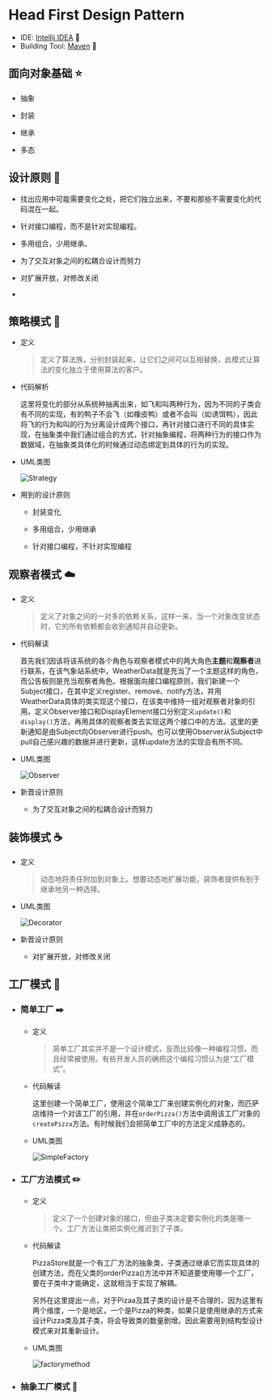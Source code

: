 # Head First Design Pattern

* IDE: [Intellij IDEA](https://www.jetbrains.com/idea/) :green_heart:
* Building Tool: [Maven](http://maven.apache.org/) :purple_heart:

## 面向对象基础 :star:

* 抽象
  
* 封装
  
* 继承
  
* 多态

## 设计原则 :star2:

* 找出应用中可能需要变化之处，把它们独立出来，不要和那些不需要变化的代码混在一起。
  
* 针对接口编程，而不是针对实现编程。
  
* 多用组合，少用继承。
  
* 为了交互对象之间的松耦合设计而努力
  
* 对扩展开放，对修改关闭
  
*

## 策略模式 :duck:

* 定义
  
  > 定义了算法族，分别封装起来，让它们之间可以互相替换，此模式让算法的变化独立于使用算法的客户。
  
* 代码解析

  这里将变化的部分从系统种抽离出来，如飞和叫两种行为，因为不同的子类会有不同的实现，有的鸭子不会飞（如橡皮鸭）或者不会叫（如诱饵鸭），因此将飞的行为和叫的行为分离设计成两个接口，再针对接口进行不同的具体实现，在抽象类中我们通过组合的方式，针对抽象编程，将两种行为的接口作为数据域，在抽象类具体化的时候通过动态绑定到具体的行为的实现。
  
* UML类图
  
  ![Strategy](src/main/resources/uml/strategy.png)
  
* 用到的设计原则
  
  * 封装变化

  * 多用组合，少用继承

  * 针对接口编程，不针对实现编程

## 观察者模式 :cloud:

* 定义

  > 定义了对象之间的一对多的依赖关系，这样一来，当一个对象改变状态时，它的所有依赖都会收到通知并自动更新。

* 代码解读

  首先我们因该将该系统的各个角色与观察者模式中的两大角色**主题**和**观察者**进行联系，在该气象站系统中，WeatherData就是充当了一个主题这样的角色，而公告板则是充当观察者角色。根据面向接口编程原则，我们新建一个Subject接口，在其中定义register、remove、notify方法，并用WeatherData具体的类实现这个接口，在该类中维持一组对观察者对象的引用。定义Observer接口和DisplayElement接口分别定义`update()`和`display()`方法，再用具体的观察者类去实现这两个接口中的方法。这里的更新通知是由Subject向Observer进行push。也可以使用Observer从Subject中pull自己感兴趣的数据并进行更新，这样update方法的实现会有所不同。

* UML类图

  ![Observer](src/main/resources/uml/observer.png)

* 新晋设计原则

  * 为了交互对象之间的松耦合设计而努力

## 装饰模式 :coffee:

* 定义

  > 动态地将责任附加到对象上。想要动态地扩展功能，装饰者提供有别于继承地另一种选择。

* UML类图

  ![Decorator](src/main/resources/uml/decorator.png)

* 新晋设计原则

  * 对扩展开放，对修改关闭

## 工厂模式 :pizza:

* ### 简单工厂 :black_nib:
  
  * 定义

    > 简单工厂其实并不是一个设计模式，反而比较像一种编程习惯，而且经常被使用。有些开发人员的确把这个编程习惯认为是“工厂模式”。

  * 代码解读

    这里创建一个简单工厂，使用这个简单工厂来创建实例化的对象，而匹萨店维持一个对该工厂的引用，并在`orderPizza()`方法中调用该工厂对象的`createPizza`方法。有时候我们会把简单工厂中的方法定义成静态的。

  * UML类图

    ![SimpleFactory](src/main/resources/uml/simplefactory.png)

* ### 工厂方法模式 :pencil2:

  * 定义

    > 定义了一个创建对象的接口，但由子类决定要实例化的类是哪一个。工厂方法让类把实例化推迟到了子类。

  * 代码解读

    PizzaStore就是一个有工厂方法的抽象类，子类通过继承它而实现具体的创建方法，而在父类的orderPizza()方法中并不知道要使用哪一个工厂，要在子类中才能确定，这就相当于实现了解耦。

    另外在这里提出一点，对于Pizaa及其子类的设计是不合理的，因为这里有两个维度，一个是地区，一个是Pizza的种类，如果只是使用继承的方式来设计Pizza类及其子类，将会导致类的数量剧增。因此需要用到结构型设计模式来对其重新设计。

  * UML类图

    ![factorymethod](src/main/resources/uml/factorymethod.png)

* ### 抽象工厂模式 :pencil: